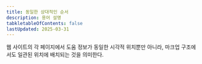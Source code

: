 ```yaml
---
title: 동일한 상대적인 순서
description: 용어 설명
tabkletableOfContents: false
lastUpdated: 2025-03-31
---
```


웹 사이트의 각 페이지에서 도움 정보가 동일한 시각적 위치뿐만 아니라, 마크업 구조에서도 일관된 위치에 배치되는 것을 의미한다.